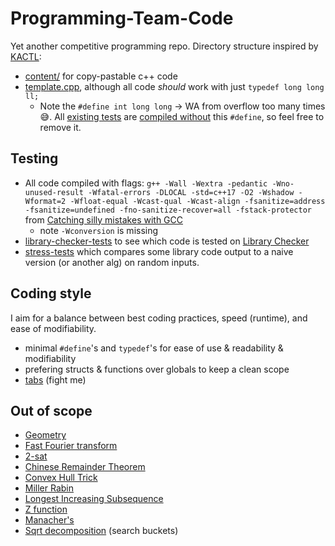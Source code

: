 # Programming-Team-Code

Yet another competitive programming repo. Directory structure inspired by [KACTL](https://github.com/kth-competitive-programming/kactl):

- [content/](https://github.com/lrvideckis/Programming-Team-Code/tree/master/content) for copy-pastable c++ code
- [template.cpp](https://github.com/lrvideckis/Programming-Team-Code/blob/master/template.cpp), although all code *should* work with just `typedef long long ll;`
  - Note the `#define int long long` -> WA from overflow too many times 😅. All [existing tests](https://github.com/lrvideckis/Programming-Team-Code/tree/master/stress-tests) are [compiled without](https://github.com/lrvideckis/Programming-Team-Code/blob/master/stress-tests/test_utilities/template.h) this `#define`, so feel free to remove it.

## Testing

- All code compiled with flags: `g++ -Wall -Wextra -pedantic -Wno-unused-result -Wfatal-errors -DLOCAL -std=c++17 -O2 -Wshadow -Wformat=2 -Wfloat-equal -Wcast-qual -Wcast-align -fsanitize=address -fsanitize=undefined -fno-sanitize-recover=all -fstack-protector` from [Catching silly mistakes with GCC](https://codeforces.com/blog/entry/15547)
  - note `-Wconversion` is missing
- [library-checker-tests](https://github.com/lrvideckis/Programming-Team-Code/tree/master/library-checker-tests) to see which code is tested on [Library Checker](https://judge.yosupo.jp/)
- [stress-tests](https://github.com/lrvideckis/Programming-Team-Code/tree/master/stress-tests) which compares some library code output to a naive version (or another alg) on random inputs.

## Coding style

I aim for a balance between best coding practices, speed (runtime), and ease of modifiability.

- minimal `#define`'s and `typedef`'s for ease of use & readability & modifiability
- prefering structs & functions over globals to keep a clean scope
- [tabs](https://youtu.be/SsoOG6ZeyUI) (fight me)

## Out of scope

- [Geometry](https://github.com/kth-competitive-programming/kactl/tree/main/content/geometry)
- [Fast Fourier transform](https://github.com/kth-competitive-programming/kactl/blob/main/content/numerical/FastFourierTransform.h)
- [2-sat](https://github.com/kth-competitive-programming/kactl/blob/main/content/graph/2sat.h)
- [Chinese Remainder Theorem](https://github.com/kth-competitive-programming/kactl/blob/main/content/number-theory/CRT.h)
- [Convex Hull Trick](https://github.com/kth-competitive-programming/kactl/blob/main/content/data-structures/LineContainer.h)
- [Miller Rabin](https://github.com/kth-competitive-programming/kactl/blob/main/content/number-theory/MillerRabin.h)
- [Longest Increasing Subsequence](https://github.com/kth-competitive-programming/kactl/blob/main/content/various/LIS.h)
- [Z function](https://github.com/kth-competitive-programming/kactl/blob/main/content/strings/Zfunc.h)
- [Manacher's](https://github.com/kth-competitive-programming/kactl/blob/main/content/strings/Manacher.h)
- [Sqrt decomposition](https://github.com/nealwu/competitive-programming/blob/master/sqrt/search_buckets.cc) (search buckets)
